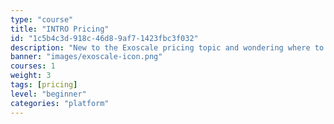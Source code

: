 ```yaml
---
type: "course"
title: "INTRO Pricing"
id: "1c5b4c3d-918c-46d8-9af7-1423fbc3f032"
description: "New to the Exoscale pricing topic and wondering where to begin? This Level 100 INTRO Pricing - Learning Path focuses on pricing only. It will help you learn the basics and the more sophisticated Exoscale pricing topics and enable you to calculate product pricing for a given scenario and the whole scenario."
banner: "images/exoscale-icon.png"
courses: 1
weight: 3
tags: [pricing]
level: "beginner"
categories: "platform"
---
```

